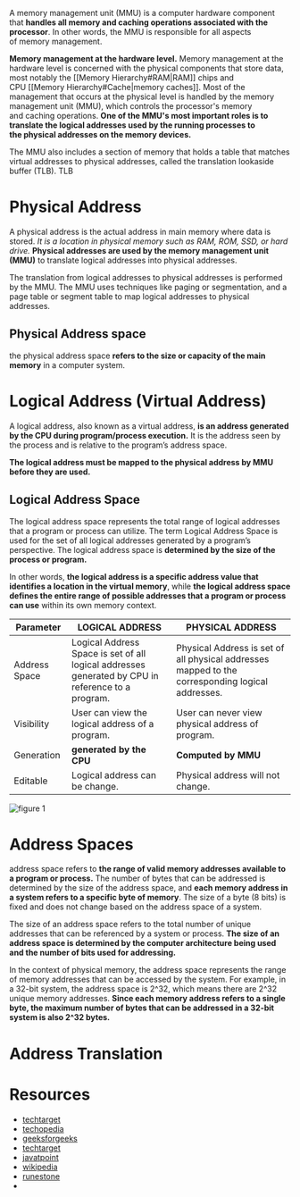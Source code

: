 A memory management unit (MMU) is a computer hardware component that **handles all memory and caching operations associated with the processor**. In other words, the MMU is responsible for all aspects of memory management.

**Memory management at the hardware level.**
Memory management at the hardware level is concerned with the physical components that store data, most notably the [[Memory Hierarchy#RAM|RAM]] chips and CPU [[Memory Hierarchy#Cache|memory caches]]. Most of the management that occurs at the physical level is handled by the memory management unit (MMU), which controls the processor's memory and caching operations. **One of the MMU's most important roles is to translate the logical addresses used by the running processes to the physical addresses on the memory devices.**

The MMU also includes a section of memory that holds a table that matches virtual addresses to physical addresses, called the translation lookaside buffer (TLB).
TLB

# Physical Address
A physical address is the actual address in main memory where data is stored. *It is a location in physical memory such as RAM, ROM, SSD, or hard drive.* **Physical addresses are used by the memory management unit (MMU)** to translate logical addresses into physical addresses.

The translation from logical addresses to physical addresses is performed by the MMU. The MMU uses techniques like paging or segmentation, and a page table or segment table to map logical addresses to physical addresses.

## Physical Address space
the physical address space **refers to the size or capacity of the main memory** in a computer system.

# Logical Address (Virtual Address)
A logical address, also known as a virtual address, **is an address generated by the CPU during program/process execution.** It is the address seen by the process and is relative to the program’s address space.

**The logical address must be mapped to the physical address by MMU before they are used.**

## Logical Address Space
The logical address space represents the total range of logical addresses that a program or process can utilize.
The term Logical Address Space is used for the set of all logical addresses generated by a program’s perspective. The logical address space is **determined by the size of the process or program.**

In other words, **the logical address is a specific address value that identifies a location in the virtual memory**, while **the logical address space defines the entire range of possible addresses that a program or process can use** within its own memory context.

|Parameter|LOGICAL ADDRESS|PHYSICAL ADDRESS|
|---|---|---|
|Address Space|Logical Address Space is set of all logical addresses generated by CPU in reference to a program.|Physical Address is set of all physical addresses mapped to the corresponding logical addresses.|
|Visibility|User can view the logical address of a program.|User can never view physical address of program.|
|Generation|**generated by the CPU**|**Computed by MMU**|
|Editable|Logical address can be change.|Physical address will not change.|

![figure 1](https://external-content.duckduckgo.com/iu/?u=https%3A%2F%2Fi.pinimg.com%2Foriginals%2F93%2F1e%2F40%2F931e4024c754d456a1e88b98d0066549.png&f=1&nofb=1&ipt=0d5522be2620b053785f58322fa13d74e3e4b7d6edd043ef884a40f67e8aefd6&ipo=images)

# Address Spaces
address space refers to **the range of valid memory addresses available to a program or process.** The number of bytes that can be addressed is determined by the size of the address space, and **each memory address in a system refers to a specific byte of memory**. The size of a byte (8 bits) is fixed and does not change based on the address space of a system.

The size of an address space refers to the total number of unique addresses that can be referenced by a system or process. **The size of an address space is determined by the computer architecture being used and the number of bits used for addressing.**

In the context of physical memory, the address space represents the range of memory addresses that can be accessed by the system. For example, in a 32-bit system, the address space is 2^32, which means there are 2^32 unique memory addresses. **Since each memory address refers to a single byte, the maximum number of bytes that can be addressed in a 32-bit system is also 2^32 bytes.**

# Address Translation


# Resources
- [techtarget](https://www.techtarget.com/whatis/definition/memory-management)
- [techopedia](https://www.techopedia.com/definition/4768/memory-management-unit-mmu)
- [geeksforgeeks](https://www.geeksforgeeks.org/logical-and-physical-address-in-operating-system/)
- [techtarget](https://www.techtarget.com/whatis/definition/memory-management-unit-MMU)
- [javatpoint](https://www.javatpoint.com/os-physical-and-logical-address-space)
- [wikipedia](https://en.wikipedia.org/wiki/Physical_address)
- [runestone](https://runestone.academy/ns/books/published/welcomecs/OperatingSystems/VirtualMemory.html)
- 